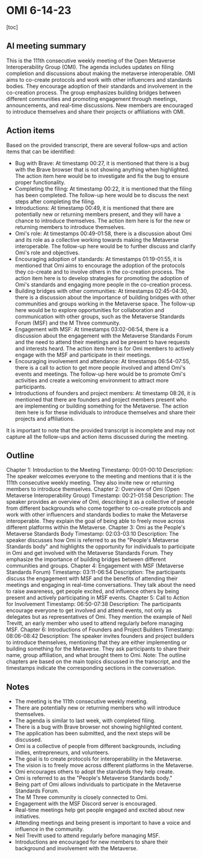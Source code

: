 # OMI 6-14-23

[toc]


## AI meeting summary
This is the 111th consecutive weekly meeting of the Open Metaverse Interoperability Group (OMI). The agenda includes updates on filing completion and discussions about making the metaverse interoperable. OMI aims to co-create protocols and work with other influencers and standards bodies. They encourage adoption of their standards and involvement in the co-creation process. The group emphasizes building bridges between different communities and promoting engagement through meetings, announcements, and real-time discussions. New members are encouraged to introduce themselves and share their projects or affiliations with OMI.

## Action items

Based on the provided transcript, there are several follow-ups and action items that can be identified:

- Bug with Brave: At timestamp 00:27, it is mentioned that there is a bug with the Brave browser that is not showing anything when highlighted. The action item here would be to investigate and fix the bug to ensure proper functionality.
- Completing the filing: At timestamp 00:22, it is mentioned that the filing has been completed. The follow-up here would be to discuss the next steps after completing the filing.
- Introductions: At timestamp 00:49, it is mentioned that there are potentially new or returning members present, and they will have a chance to introduce themselves. The action item here is for the new or returning members to introduce themselves.
- Omi's role: At timestamps 00:49-01:58, there is a discussion about Omi and its role as a collective working towards making the Metaverse interoperable. The follow-up here would be to further discuss and clarify Omi's role and objectives.
- Encouraging adoption of standards: At timestamps 01:19-01:55, it is mentioned that Omi aims to encourage the adoption of the protocols they co-create and to involve others in the co-creation process. The action item here is to develop strategies for promoting the adoption of Omi's standards and engaging more people in the co-creation process.
- Building bridges with other communities: At timestamps 02:45-04:30, there is a discussion about the importance of building bridges with other communities and groups working in the Metaverse space. The follow-up here would be to explore opportunities for collaboration and communication with other groups, such as the Metaverse Standards Forum (MSF) and the M Three community.
- Engagement with MSF: At timestamps 03:02-06:54, there is a discussion about the engagement with the Metaverse Standards Forum and the need to attend their meetings and be present to have requests and interests heard. The action item here is for Omi members to actively engage with the MSF and participate in their meetings.
- Encouraging involvement and attendance: At timestamps 06:54-07:55, there is a call to action to get more people involved and attend Omi's events and meetings. The follow-up here would be to promote Omi's activities and create a welcoming environment to attract more participants.
- Introductions of founders and project members: At timestamp 08:26, it is mentioned that there are founders and project members present who are implementing or building something for the Metaverse. The action item here is for these individuals to introduce themselves and share their projects and affiliations.

It is important to note that the provided transcript is incomplete and may not capture all the follow-ups and action items discussed during the meeting.

## Outline

Chapter 1: Introduction to the Meeting
Timestamp: 00:01-00:10
Description: The speaker welcomes everyone to the meeting and mentions that it is the 111th consecutive weekly meeting. They also invite new or returning members to introduce themselves.
Chapter 2: Overview of Omi (Open Metaverse Interoperability Group)
Timestamp: 00:21-01:58
Description: The speaker provides an overview of Omi, describing it as a collective of people from different backgrounds who come together to co-create protocols and work with other influencers and standards bodies to make the Metaverse interoperable. They explain the goal of being able to freely move across different platforms within the Metaverse.
Chapter 3: Omi as the People's Metaverse Standards Body
Timestamp: 02:03-03:10
Description: The speaker discusses how Omi is referred to as the "People's Metaverse Standards body" and highlights the opportunity for individuals to participate in Omi and get involved with the Metaverse Standards Forum. They emphasize the importance of building bridges between different communities and groups.
Chapter 4: Engagement with MSF (Metaverse Standards Forum)
Timestamp: 03:11-06:54
Description: The participants discuss the engagement with MSF and the benefits of attending their meetings and engaging in real-time conversations. They talk about the need to raise awareness, get people excited, and influence others by being present and actively participating in MSF events.
Chapter 5: Call to Action for Involvement
Timestamp: 06:50-07:38
Description: The participants encourage everyone to get involved and attend events, not only as delegates but as representatives of Omi. They mention the example of Neil Trevitt, an early member who used to attend regularly before managing MSF.
Chapter 6: Introductions of Founders and Project Builders
Timestamp: 08:06-08:42
Description: The speaker invites founders and project builders to introduce themselves, mentioning that they are either implementing or building something for the Metaverse. They ask participants to share their name, group affiliation, and what brought them to Omi.
Note: The outline chapters are based on the main topics discussed in the transcript, and the timestamps indicate the corresponding sections in the conversation.

## Notes

- The meeting is the 111th consecutive weekly meeting.
- There are potentially new or returning members who will introduce themselves.
- The agenda is similar to last week, with completed filing.
- There is a bug with Brave browser not showing highlighted content.
- The application has been submitted, and the next steps will be discussed.
- Omi is a collective of people from different backgrounds, including indies, entrepreneurs, and volunteers.
- The goal is to create protocols for interoperability in the Metaverse.
- The vision is to freely move across different platforms in the Metaverse.
- Omi encourages others to adopt the standards they help create.
- Omi is referred to as the "People's Metaverse Standards body."
- Being part of Omi allows individuals to participate in the Metaverse Standards Forum.
- The M Three community is closely connected to Omi.
- Engagement with the MSF Discord server is encouraged.
- Real-time meetings help get people engaged and excited about new initiatives.
- Attending meetings and being present is important to have a voice and influence in the community.
- Neil Trevitt used to attend regularly before managing MSF.
- Introductions are encouraged for new members to share their background and involvement with the Metaverse.